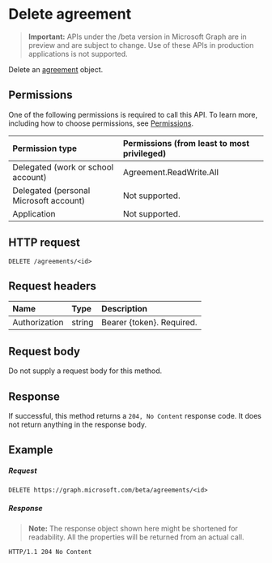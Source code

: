 # Delete agreement

> **Important:** APIs under the /beta version in Microsoft Graph are in preview and are subject to change. Use of these APIs in production applications is not supported.

Delete an [agreement](../resources/agreement.md) object.
## Permissions
One of the following permissions is required to call this API. To learn more, including how to choose permissions, see [Permissions](../concepts/permissions_reference.md).

|Permission type                        | Permissions (from least to most privileged)              |
|:--------------------------------------|:---------------------------------------------------------|
|Delegated (work or school account)     | Agreement.ReadWrite.All |
|Delegated (personal Microsoft account) | Not supported. |
|Application                            | Not supported. |

## HTTP request
<!-- { "blockType": "ignored" } -->
```http
DELETE /agreements/<id>
```
## Request headers
| Name         | Type        | Description |
|:-------------|:------------|:------------|
| Authorization | string | Bearer \{token\}. Required. |

## Request body
Do not supply a request body for this method.


## Response
If successful, this method returns a `204, No Content` response code. It does not return anything in the response body.

## Example
##### Request
<!-- {
  "blockType": "request",
  "name": "delete_agreement"
}-->
```http
DELETE https://graph.microsoft.com/beta/agreements/<id>
```
##### Response
>**Note:** The response object shown here might be shortened for readability. All the properties will be returned from an actual call.
<!-- {
  "blockType": "response",
  "truncated": true
} -->
```http
HTTP/1.1 204 No Content
```

<!-- uuid: 8fcb5dbc-d5aa-4681-8e31-b001d5168d79
2015-10-25 14:57:30 UTC -->
<!-- {
  "type": "#page.annotation",
  "description": "Delete agreement",
  "keywords": "",
  "section": "documentation",
  "tocPath": ""
}-->
